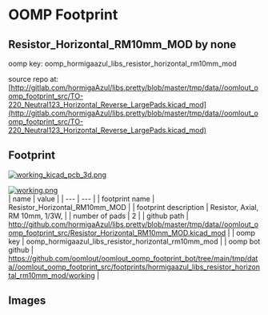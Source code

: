 # OOMP Footprint  
## Resistor_Horizontal_RM10mm_MOD  by none  
  
oomp key: oomp_hormigaazul_libs_resistor_horizontal_rm10mm_mod  
  
source repo at: [http://gitlab.com/hormigaAzul/libs.pretty/blob/master/tmp/data//oomlout_oomp_footprint_src/TO-220_Neutral123_Horizontal_Reverse_LargePads.kicad_mod](http://gitlab.com/hormigaAzul/libs.pretty/blob/master/tmp/data//oomlout_oomp_footprint_src/TO-220_Neutral123_Horizontal_Reverse_LargePads.kicad_mod)  
## Footprint  
  
[![working_kicad_pcb_3d.png](working_kicad_pcb_3d_600.png)](working_kicad_pcb_3d.png)  
  
[![working.png](working_600.png)](working.png)  
| name | value | 
| --- | --- | 
| footprint name | Resistor_Horizontal_RM10mm_MOD | 
| footprint description | Resistor, Axial,  RM 10mm, 1/3W, | 
| number of pads | 2 | 
| github path | http://github.com/hormigaAzul/libs.pretty/blob/master/tmp/data//oomlout_oomp_footprint_src/Resistor_Horizontal_RM10mm_MOD.kicad_mod | 
| oomp key | oomp_hormigaazul_libs_resistor_horizontal_rm10mm_mod | 
| oomp bot github | https://github.com/oomlout/oomlout_oomp_footprint_bot/tree/main/tmp/data//oomlout_oomp_footprint_src/footprints/hormigaazul_libs_resistor_horizontal_rm10mm_mod/working | 
## Images  
